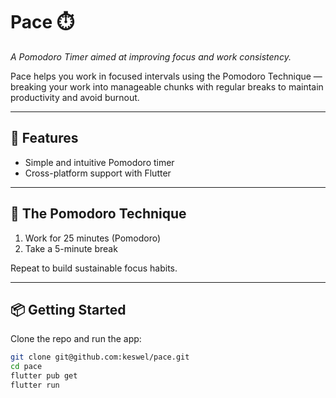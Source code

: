 # Pace ⏱️  
*A Pomodoro Timer aimed at improving focus and work consistency.*

Pace helps you work in focused intervals using the Pomodoro Technique — breaking your work into manageable chunks with regular breaks to maintain productivity and avoid burnout.

---

## 🚀 Features

- Simple and intuitive Pomodoro timer
- Cross-platform support with Flutter

---

## 🧠 The Pomodoro Technique

1. Work for 25 minutes (Pomodoro)
2. Take a 5-minute break

Repeat to build sustainable focus habits.

---

## 📦 Getting Started

Clone the repo and run the app:

```bash
git clone git@github.com:keswel/pace.git
cd pace
flutter pub get
flutter run
